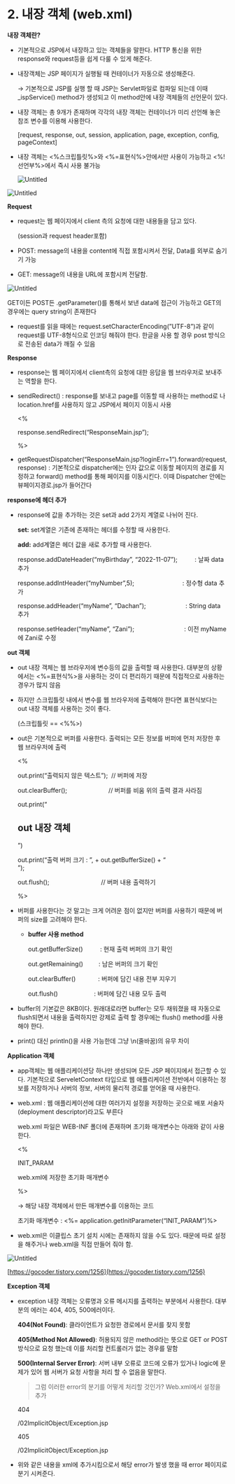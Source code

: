 # 2. 내장 객체 (web.xml)

**내장 객체란?**

- 기본적으로 JSP에서 내장하고 있는 객체들을 말한다. HTTP 통신을 위한 response와 request등을 쉽게 다룰 수 있게 해준다.
- 내장객체는 JSP 페이지가 실행될 때 컨테이너가 자동으로 생성해준다.
    
    → 기본적으로 JSP를 실행 할 때 JSP는 Servlet파일로 컴파일 되는데 이때 _ispService() method가 생성되고 이 method안에 내장 객체들의 선언문이 있다.
    
- 내장 객체는 총 9개가 존재하며 각각의 내장 객체는 컨테이너가 미리 선언해 놓은 참조 변수를 이용해 사용한다.
    
    [request, response, out, session, application, page, exception, config, pageContext]
    
- 내장 객체는 <%스크립틀릿%>와 <%=표현식%>안에서만 사용이 가능하고 <%!선언부%>에서 즉시 사용 불가능
    
    ![Untitled](2%20%E1%84%82%E1%85%A2%E1%84%8C%E1%85%A1%E1%86%BC%20%E1%84%80%E1%85%A2%E1%86%A8%E1%84%8E%E1%85%A6%20(web%20xml)%204705594065894285a34eeaa10c61277f/Untitled.png)
    

![Untitled](2%20%E1%84%82%E1%85%A2%E1%84%8C%E1%85%A1%E1%86%BC%20%E1%84%80%E1%85%A2%E1%86%A8%E1%84%8E%E1%85%A6%20(web%20xml)%204705594065894285a34eeaa10c61277f/Untitled%201.png)

**Request**

- request는 웹 페이지에서 client 측의 요청에 대한 내용들을 담고 있다.
    
    (session과 request header포함)
    
- POST: message의 내용을 content에 직접 포함시켜서 전달, Data를 외부로 숨기기 가능
- GET: message의 내용을 URL에 포함시켜 전달함.

![Untitled](2%20%E1%84%82%E1%85%A2%E1%84%8C%E1%85%A1%E1%86%BC%20%E1%84%80%E1%85%A2%E1%86%A8%E1%84%8E%E1%85%A6%20(web%20xml)%204705594065894285a34eeaa10c61277f/Untitled%202.png)

GET이든 POST든 .getParameter()를 통해서 보낸 data에 접근이 가능하고 GET의 경우에는 query string이 존재한다

- request를 읽을 때에는 request.setCharacterEncoding(”UTF-8”)과 같이 request를 UTF-8형식으로 인코딩 해줘야 한다. 한글을 사용 할 경우 post 방식으로 전송된 data가 깨질 수 있음

**Response**

- response는 웹 페이지에서 client측의 요청에 대한 응답을 웹 브라우저로 보내주는 역할을 한다.
- sendRedirect() : response를 보내고 page를 이동할 때 사용하는 method로 <a>나 location.href를 사용하지 않고 JSP에서 페이지 이동시 사용
    
    <%
    
    response.sendRedirect(“ResponseMain.jsp”);
    
    %>
    
- getRequestDispatcher(“ResponseMain.jsp?loginErr=1”).forward(request, response) : 기본적으로 dispatcher에는 인자 값으로 이동할 페이지의 경로를 지정하고 forward() method를 통해 페이지를 이동시킨다. 이때 Dispatcher 안에는 뷰페이지경로.jsp가 들어간다

**response에 헤더 추가**

- response에 값을 추가하는 것은 set과 add 2가지 계열로 나뉘어 진다.
    
    **set:** set계열은 기존에 존재하는 헤더를 수정할 때 사용한다.
    
    **add:** add계열은 헤더 값을 새로 추가할 때 사용한다.
    
    response.addDateHeader(“myBirthday”, “2022-11-07”);          : 날짜 data 추가
    
    response.addIntHeader(“myNumber”,5);                            : 정수형 data 추가
    
    response.addHeader(“myName”, “Dachan”);                       : String data 추가
    
    response.setHeader(“myName”, “Zani”);                             : 이전 myName에 Zani로 수정
    

**out 객체**

- out 내장 객체는 웹 브라우저에 변수등의 값을 출력할 때 사용한다. 대부분의 상황에서는 <%=표현식%>을 사용하는 것이 더 편리하기 때문에 직접적으로 사용하는 경우가 많지 않음
- 하지만 스크립틀릿 내에서 변수를 웹 브라우저에 출력해야 한다면 표현식보다는 out 내장 객체를 사용하는 것이 좋다.
    
    (스크립틀릿 == <%%>)
    
- out은 기본적으로 버퍼를 사용한다. 출력되는 모든 정보를 버퍼에 먼저 저장한 후 웹 브라우저에 출력
    
    <%
    
    out.print(“출력되지 않은 텍스트”);  // 버퍼에 저장
    
    out.clearBuffer();                        // 버퍼를 비움 위의 출력 결과 사라짐
    
    out.print(“<h2>out 내장 객체</h2>”)
    
    out.print(“출력 버퍼 크기 : ”, + out.getBufferSize() + “<br>”);
    
    out.flush();                              // 버퍼 내용 출력하기
    
    %>
    
- 버퍼를 사용한다는 것 말고는 크게 어려운 점이 없지만 버퍼를 사용하기 때문에 버퍼의 size를 고려해야 한다.
    - **buffer 사용 method**
        
        out.getBufferSize()          : 현재 출력 버퍼의 크기 확인
        
        out.getRemaining()         : 남은 버퍼의 크기 확인
        
        out.clearBuffer()             : 버퍼에 담긴 내용 전부 지우기
        
        out.flush()                     : 버퍼에 담긴 내용 모두 출력
        
- buffer의 기본값은 8KB이다. 원래대로라면 buffer는 모두 채워졌을 때 자동으로 flush되면서 내용을 출력하지만 강제로 출력 할 경우에는 flush() method를 사용해야 한다.
- print() 대신 println()을 사용 가능한데 그냥 \n(줄바꿈)의 유무 차이

**Application 객체**

- app객체는 웹 애플리케이션당 하나만 생성되며 모든 JSP 페이지에서 접근할 수 있다. 기본적으로 ServeletContext 타입으로 웹 애플리케이션 전반에서 이용하는 정보를 저장하거나 서버의 정보, 서버의 물리적 경로를 얻어올 때 사용한다.
- web.xml : 웹 애플리케이션에 대한 여러가지 설정을 저장하는 곳으로 배포 서술자(deployment descriptor)라고도 부른다
    
    web.xml 파일은 WEB-INF 폴더에 존재하며 초기화 매개변수는 아래와 같이 사용한다.
    
    <%
    
    <context-param>
    
    <param-name> INIT_PARAM </param-name>
    
    <param-value> web.xml에 저장한 초기화 매개변수</param-name>
    
    </context-param>
    
    %>
    
    → 해당 내장 객체에서 만든 매개변수를 이용하는 코드
    
    초기화 매개변수 : <%= application.getInitParameter(“INIT_PARAM”)%>
    

- web.xml은 이클립스 초기 설치 시에는 존재하지 않을 수도 있다. 때문에 따로 설정을 해주거나 web.xml을 직접 만들어 줘야 함.

![Untitled](2%20%E1%84%82%E1%85%A2%E1%84%8C%E1%85%A1%E1%86%BC%20%E1%84%80%E1%85%A2%E1%86%A8%E1%84%8E%E1%85%A6%20(web%20xml)%204705594065894285a34eeaa10c61277f/Untitled%203.png)

[https://gocoder.tistory.com/1256](https://gocoder.tistory.com/1256) 

**Exception 객체**

- exception 내장 객체는 오류명과 오류 메시지를 출력하는 부분에서 사용한다. 대부분의 에러는 404, 405, 500에러이다.
    
    **404(Not Found)**: 클라이언트가 요청한 경로에서 문서를 찾지 못함
    
    **405(Method Not Allowed)**: 허용되지 않은 method라는 뜻으로 GET or POST방식으로 요청 했는데 이를 처리할 컨트롤러가 없는 경우를 말함
    
    **500(Internal Server Error)**: 서버 내부 오류로 코드에 오류가 있거나 logic에 문제가 있어 웹 서버가 요청 사항을 처리 할 수 없음을 말한다.
    
    > 그럼 이러한 error의 분기를 어떻게 처리할 것인가? Web.xml에서 설정을 추가
    
    <error-page>
    
    <error-code>404</error-code>
    
    <location>/02ImplicitObject/Exception.jsp</location>
    
    </error-page>
    
    <error-page>
    
    <error-code>405</error-code>
    
    <location>/02ImplicitObject/Exception.jsp</location>
    
    </error-page>
    
- 위와 같은 내용을 xml에 추가시킴으로서 해당 error가 발생 했을 때 error 페이지로 분기 시켜준다.